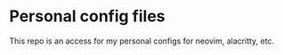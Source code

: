 # Personal config files 

This repo is an access for my personal configs for neovim, alacritty, etc.
